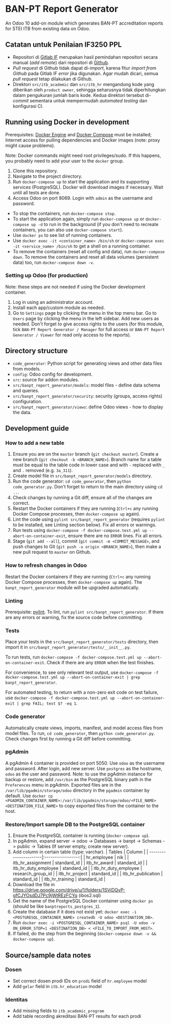 # BAN-PT Report Generator

An Odoo 10 add-on module which generates BAN-PT accreditation reports for STEI ITB from existing data on Odoo.

## Catatan untuk Penilaian IF3250 PPL

- Repositori di [Gitlab IF](http://gitlab.informatika.org/IF3250-I-1/banpt_report_generator) merupakan hasil pemindahan repositori secara manual (*add remote*) dari repositori di [Github](https://github.com/nathanchrs/ban-pt-reports).
- *Pull request* di Github tidak dapat di-*import*, karena fitur *import from Github* pada Gitlab IF *error* jika digunakan. Agar mudah dicari, semua *pull request* tetap dilakukan di Github.
- Direktori `src/itb_academic` dan `src/itb_hr` mengandung kode yang diberikan oleh `product owner`, sehingga seharusnya tidak diperhitungkan dalam pengukuran jumlah baris kode. Kedua direktori tersebut di-*commit* sementara untuk mempermudah *automated testing* dan konfigurasi CI.

## Running using Docker in development

Prerequisites: [Docker Engine](https://docs.docker.com/engine/installation/) and [Docker Compose](https://docs.docker.com/compose/install/) must be installed; Internet access for pulling dependencies and Docker images (note: proxy might cause problems).

Note: Docker commands might need root privileges/sudo. If this happens, you probably need to add your user to the `docker` group.

1. Clone this repository.
2. Navigate to the project directory.
3. Run `docker-compose up` to start the application and its supporting services (PostgreSQL). Docker will download images if necessary. Wait until all tests are done.
4. Access Odoo on port 8069. Login with `admin` as the username and password.

- To stop the containers, run `docker-compose stop`.
- To start the application again, simply run `docker-compose up` or `docker-compose up -d` to run in the background (if you don't need to recreate containers, you can also use `docker-compose start`).
- Use `docker ps` to see list of running containers.
- Use `docker exec -it <container_name> /bin/sh` or `docker-compose exec -it <service_name> /bin/sh` to get a shell on a running container.
- To remove the containers (reset all config and data), run `docker-compose down`. To remove the containers and reset all data volumes (persistent data) too, run `docker-compose down -v`.

### Setting up Odoo (for production)

Note: these steps are not needed if using the Docker development container.

1. Log in using an administrator account.
4. Install each app/custom module as needed.
3. Go to `Settings` page by clicking the menu in the top menu bar. Go to `Users` page by clicking the menu in the left sidebar. Add new users as needed. Don't forget to give access rights to the users (for this module, tick `BAN-PT Report Generator / Manager` for full access or `BAN-PT Report Generator / Viewer` for read only access to the reports).

## Directory structure

- `code_generator`: Python script for generating views and other data files from models.
- `config`: Odoo config for development.
- `src`: source for addon modules.
- `src/banpt_report_generator/models`: model files - define data schema and queries.
- `src/banpt_report_generator/security`: security (groups, access rights) configuration.
- `src/banpt_report_generator/views`: define Odoo views - how to display the data.

## Development guide

### How to add a new table

1. Ensure you are on the `master` branch (`git checkout master`). Create a new branch (`git checkout -b <BRANCH_NAME>`). Branch name for a table must be equal to the table code in lower case and with `-` replaced with `_` and `.` removed (e.g. `3a_311`).
2. Create model file in `src/banpt_report_generator/models` directory.
3. Run the code generator: `cd code_generator`, then `python code_generator.py`. Don't forget to return to the main directory using `cd ..`.
4. Check changes by running a Git diff, ensure all of the changes are correct.
5. Restart the Docker containers if they are running (`Ctrl+c` any running Docker Compose processes, then `docker-compose up` again).
6. Lint the code using `pylint src/banpt_report_generator` (requires `pylint` to be installed, see Linting section below). Fix all errors or warnings.
7. Run tests using `docker-compose -f docker-compose.test.yml up --abort-on-container-exit`, ensure there are no `ERROR` lines. Fix all errors.
8. Stage (`git add --all`), commit (`git commit -m <COMMIT_MESSAGE>`, and push changes to Git (`git push -u origin <BRANCH_NAME>`), then make a new pull request to `master` on Github.

### How to refresh changes in Odoo

Restart the Docker containers if they are running (`Ctrl+c` any running Docker Compose processes, then `docker-compose up` again). The `banpt_report_generator` module will be upgraded automatically.

### Linting

Prerequisite: [pylint](https://docs.pylint.org/en/1.8/user_guide/installation.html).
To lint, run `pylint src/banpt_report_generator`.
If there are any errors or warning, fix the source code before committing.

### Tests

Place your tests in the `src/banpt_report_generator/tests` directory, then import it in `src/banpt_report_generator/tests/__init__.py`.

To run tests, run `docker-compose -f docker-compose.test.yml up --abort-on-container-exit`. Check if there are any `ERROR` when the test finishes.

For convenience, to see only relevant test output, use `docker-compose -f docker-compose.test.yml up --abort-on-container-exit | grep banpt_report_generator`.

For automated testing, to return with a non-zero exit code on test failure, use `docker-compose -f docker-compose.test.yml up --abort-on-container-exit | grep FAIL; test $? -eq 1`.

### Code generator

Automatically create views, imports, manifest, and model access files from model files.
To run, `cd code_generator`, then `python code_generator.py`.
Check changes first by running a Git diff before committing.

### pgAdmin

A pgAdmin 4 container is provided on port 5050. Use `odoo` as the username and password.
After login, add new server. Use `postgres` as the hostname, `odoo` as the user and password.
Note: to use the pgAdmin instance for backup or restore, add `/usr/bin` as the PostgreSQL binary path in the `Preferences` menu in pgAdmin. Exported files are in the `/var/lib/pgadmin/storage/odoo` directory in the `pgadmin` container by default. Use `docker cp <PGADMIN_CONTAINER_NAME>:/var/lib/pgadmin/storage/odoo/<FILE_NAME> <DESTINATION_FILE_NAME>` to copy exported files from the container to the host.

### Restore/Import sample DB to the PostgreSQL container

1. Ensure the PostgreSQL container is running (`docker-compose up`).
2. In pgAdmin, expand server -> odoo -> Databases -> banpt -> Schemas -> public -> Tables (If server empty, create new server).
2. Add column in certain table (type: varchar).
    | Tables                | Column            |
    | ----------------------|:-----------------:|
    | hr_employee           | nik               |
    | itb_hr_assignment     | standard_id       |
    | itb_hr_award          | standard_id       |
    | itb_hr_duty_employee  | standard_id       |
    | itb_hr_duty_employee  | research_group_id |
    | itb_hr_project        | standard_id       |
    | itb_hr_publication    | standard_id       |
    | itb_hr_training       | standard_id       |
3. Download the file in https://drive.google.com/drive/u/1/folders/1SViDQyP-gfCJYOsdDJ7Pc9jWtREzFCYq (ibos2.sql)
4. Get the name of the PostgreSQL Docker container using `docker ps` (should be like `banptreports_postgres_1`).
5. Create the database if it does not exist yet: `docker exec -i <POSTGRESQL_CONTAINER_NAME> createdb -U odoo <DESTINATION_DB>`.
6. Run `docker exec -i <POSTGRESQL_CONTAINER_NAME> psql -U odoo -v ON_ERROR_STOP=1 <DESTINATION_DB> < <FILE_TO_IMPORT_FROM_HOST>`.
7. If failed, do the step from the beginning (`docker-compose down -v && docker-compose up`).

## Source/sample data notes

### Dosen
- Set correct dosen prodi IDs on `prodi` field of `hr.employee` model
- Add `gelar` field in `itb.hr_education` model

### Identitas
- Add missing fields to `itb_academic_program`
- Add table recording akreditasi BAN-PT results for each prodi
